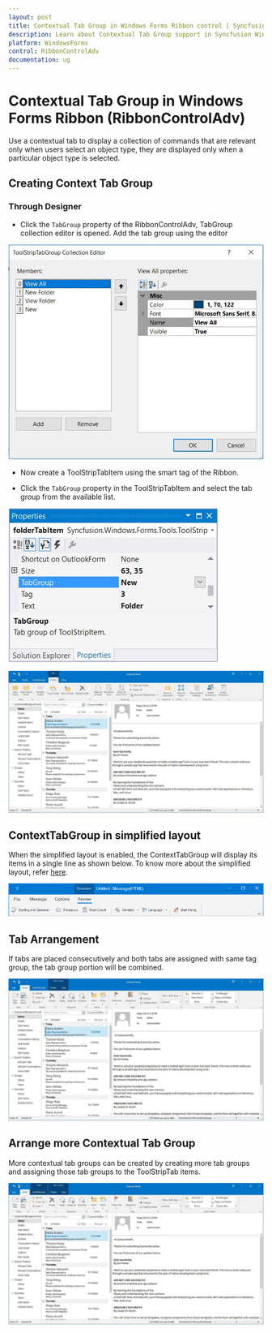 ```yaml
---
layout: post
title: Contextual Tab Group in Windows Forms Ribbon control | Syncfusion
description: Learn about Contextual Tab Group support in Syncfusion Windows Forms Ribbon (RibbonControlAdv) control and more details.
platform: WindowsForms
control: RibbonControlAdv 
documentation: ug
---
```


# Contextual Tab Group in Windows Forms Ribbon (RibbonControlAdv)

Use a contextual tab to display a collection of commands that are relevant only when users select an object type, they are displayed only when a particular object type is selected.

## Creating Context Tab Group

### Through Designer 

*	Click the `TabGroup` property of the RibbonControlAdv, TabGroup collection editor is opened. Add the tab group using the editor

![Creating Context Tab Group through designer](Contextual_Tab_Group_Images/Contextual-Tab-Group_img1.jpg)

*	Now create a ToolStripTabItem using the smart tag of the Ribbon.

*	Click the `TabGroup` property in the ToolStripTabItem and select the tab group from the available list.

![Set TabGroup name through designer](Contextual_Tab_Group_Images/Contextual-Tab-Group_img2.jpg)

![Context Tab group in normal layout](Contextual_Tab_Group_Images/Contextual-Tab-Group_img3.jpg)

## ContextTabGroup in simplified layout

When the simplified layout is enabled, the ContextTabGroup will display its items in a single line as shown below. To know more about the simplified layout, refer [here](https://help.syncfusion.com/windowsforms/ribbon/simplifiedlayout).

![ContextTabGroup in simplified layout](Contextual_Tab_Group_Images/ContextTabGroup_SimplifiedLayout.png)

## Tab Arrangement

If tabs are placed consecutively and both tabs are assigned with same tag group, the tab group portion will be combined.

![Arrangement of context tabs](Contextual_Tab_Group_Images/Contextual-Tab-Group_img4.jpg)

## Arrange more Contextual Tab Group

More contextual tab groups can be created by creating more tab groups and assigning those tab groups to the ToolStripTab items.

![Arranging context tab groups](Contextual_Tab_Group_Images/Contextual-Tab-Group_img5.jpg)
